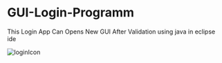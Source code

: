 # GUI-Login-Programm
This Login App Can Opens New GUI After Validation using java in eclipse ide


![loginIcon](https://user-images.githubusercontent.com/64765400/94219191-17befd00-fe9b-11ea-926a-eec8a011adfc.png)

